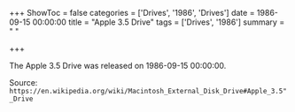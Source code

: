 +++
ShowToc = false
categories = ['Drives', '1986', 'Drives']
date = 1986-09-15 00:00:00
title = "Apple 3.5 Drive"
tags = ['Drives', '1986']
summary = " "

+++

The Apple 3.5 Drive was released on 1986-09-15 00:00:00.

Source: `https://en.wikipedia.org/wiki/Macintosh_External_Disk_Drive#Apple_3.5"_Drive`
